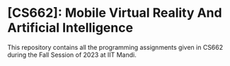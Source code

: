 # [CS662]: Mobile Virtual Reality And Artificial Intelligence
This repository contains all the programming assignments given in CS662 during the Fall Session of 2023 at IIT Mandi.